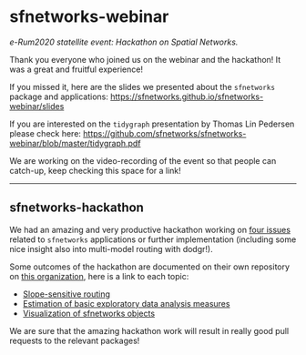 # sfnetworks-webinar

*e-Rum2020 statellite event: Hackathon on Spatial Networks.*

Thank you everyone who joined us on the webinar and the hackathon! It was a great and fruitful experience!

If you missed it, here are the slides we presented about the `sfnetworks` package and applications: https://sfnetworks.github.io/sfnetworks-webinar/slides

If you are interested on the `tidygraph` presentation by Thomas Lin Pedersen please check here: https://github.com/sfnetworks/sfnetworks-webinar/blob/master/tidygraph.pdf

We are working on the video-recording of the event so that people can catch-up, keep checking this space for a link!

---

## sfnetworks-hackathon

We had an amazing and very productive hackathon working on [four issues](https://github.com/luukvdmeer/sfnetworks/issues?q=is%3Aissue+label%3Ahackathon+label%3Aselected+) related to `sfnetworks` applications or further implementation (including some nice insight also into multi-model routing with dodgr!). 

Some outcomes of the hackathon are documented on their own repository on [this organization](https://github.com/sfnetworks), here is a link to each topic:

- [Slope-sensitive routing](https://github.com/sfnetworks/sloperouting)
- [Estimation of basic exploratory data analysis measures](https://github.com/sfnetworks/ESDA)
- [Visualization of sfnetworks objects](https://github.com/sfnetworks/sfnetworks_viz)

We are sure that the amazing hackathon work will result in really good pull requests to the relevant packages!
